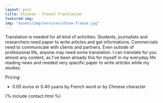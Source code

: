 ```yaml
---
layout: post
title: Chinese - French Translation
featured-img:
img: "assets/img/services/china-france.jpg"
---
```


Translation is needed for all kind of activities. Students, journalists and researchers need paper to write articles and get informations. Commercials need to communicate with clients and partners. Even outside of professional life, anyone may need some translation. I can translate for you almost any content, as I've been already this for myself in my everyday life reading news and needed very specific paper to write articles while my studies.

Pricing:
<ul>
	<li>0.05 euros or 0.40 yuans by French word or by Chinese character</li>
</ul>

{% include contact.html %}
